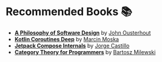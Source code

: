 # Recommended Books 📚

- **[A Philosophy of Software Design](https://www.amazon.com/Philosophy-Software-Design-John-Ousterhout/dp/1732102201)** by [John Ousterhout](https://www.google.com/search?q=john+ousterhout&oq=John+Ousterhout)
- **[Kotlin Coroutines Deep](https://www.amazon.com/Kotlin-Coroutines-Deep-Marcin-Moskala/dp/8396395837)** by [Marcin Moska](https://www.google.com/search?q=marcin+moska%C5%82a&oq=Marcin+Moska%C5%82a)
- **[Jetpack Compose Internals](https://jorgecastillo.dev/book/)** by [Jorge Castillo](https://jorgecastillo.dev/)
- **[Category Theory for Programmers](https://github.com/hmemcpy/milewski-ctfp-pdf)** by [Bartosz Milewski](https://www.google.com/search?q=Bartosz+Milewski)